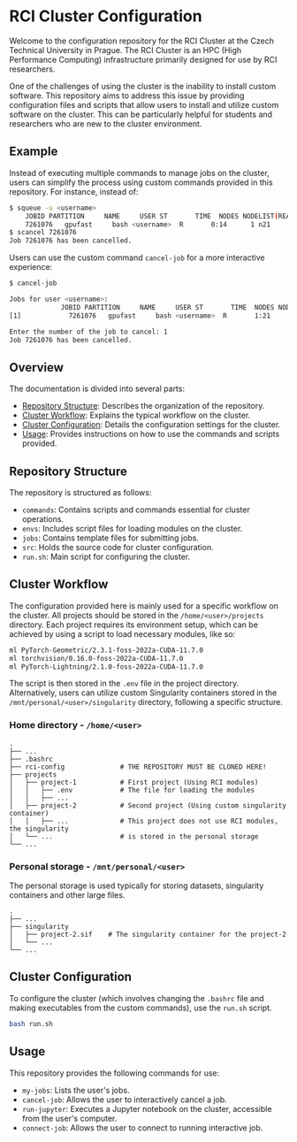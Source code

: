 # RCI Cluster Configuration

Welcome to the configuration repository for the RCI Cluster at the Czech Technical University in Prague. The RCI Cluster is an HPC (High Performance Computing) infrastructure primarily designed for use by RCI researchers.

One of the challenges of using the cluster is the inability to install custom software. This repository aims to address this issue by providing configuration files and scripts that allow users to install and utilize custom software on the cluster. This can be particularly helpful for students and researchers who are new to the cluster environment.

## Example

Instead of executing multiple commands to manage jobs on the cluster, users can simplify the process using custom commands provided in this repository. For instance, instead of:

```bash
$ squeue -u <username>
    JOBID PARTITION     NAME     USER ST       TIME  NODES NODELIST(REASON)
    7261076   gpufast     bash <username>  R       0:14      1 n21
$ scancel 7261076
Job 7261076 has been cancelled.
```
Users can use the custom command `cancel-job` for a more interactive experience:

```bash
$ cancel-job

Jobs for user <username>:
             JOBID PARTITION     NAME     USER ST       TIME  NODES NODELIST(REASON)
[1]            7261076   gpufast     bash <username>  R       1:21      1 n21

Enter the number of the job to cancel: 1
Job 7261076 has been cancelled.
```

## Overview

The documentation is divided into several parts:

- [Repository Structure](#repository-structure): Describes the organization of the repository.
- [Cluster Workflow](#cluster-workflow): Explains the typical workflow on the cluster.
- [Cluster Configuration](#cluster-configuration): Details the configuration settings for the cluster.
- [Usage](#usage): Provides instructions on how to use the commands and scripts provided.

## Repository Structure

The repository is structured as follows:

- `commands`: Contains scripts and commands essential for cluster operations.
- `envs`: Includes script files for loading modules on the cluster.
- `jobs`: Contains template files for submitting jobs.
- `src`: Holds the source code for cluster configuration.
- `run.sh`: Main script for configuring the cluster.

## Cluster Workflow

The configuration provided here is mainly used for a specific workflow on the cluster. All projects should be stored in the `/home/<user>/projects` directory. Each project requires its environment setup, which can be achieved by using a script to load necessary modules, like so:

```bash
ml PyTorch-Geometric/2.3.1-foss-2022a-CUDA-11.7.0
ml torchvision/0.16.0-foss-2022a-CUDA-11.7.0
ml PyTorch-Lightning/2.1.0-foss-2022a-CUDA-11.7.0
```

The script is then stored in the `.env` file in the project directory. Alternatively, users can utilize custom Singularity containers stored in the `/mnt/personal/<user>/singularity` directory, following a specific structure.

### Home directory - `/home/<user>`

    .
    ├── ...
    ├── .bashrc
    ├── rci-config              # THE REPOSITORY MUST BE CLONED HERE!
    ├── projects
    │   ├── project-1           # First project (Using RCI modules)
    │   │   ├── .env            # The file for loading the modules
    │   │   ├── ...
    │   ├── project-2           # Second project (Using custom singularity container)
    │   │   ├── ...             # This project does not use RCI modules, the singularity 
    │   └── ...                 # is stored in the personal storage
    └── ...

### Personal storage - `/mnt/personal/<user>`

The personal storage is used typically for storing datasets, singularity containers and other large files.

    .
    ├── ...
    ├── singularity
    │   ├── project-2.sif    # The singularity container for the project-2
    │   └── ...
    └── ...

## Cluster Configuration

To configure the cluster (which involves changing the `.bashrc` file and making executables from the custom commands), use the `run.sh` script.

```bash
bash run.sh
```

## Usage

This repository provides the following commands for use:

- `my-jobs`: Lists the user's jobs.
- `cancel-job`: Allows the user to interactively cancel a job.
- `run-jupyter`: Executes a Jupyter notebook on the cluster, accessible from the user's computer.
- `connect-job`: Allows the user to connect to running interactive job.
